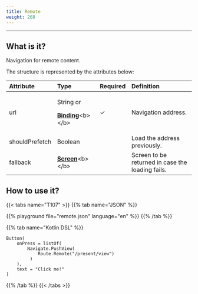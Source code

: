 ```yaml
---
title: Remote
weight: 268
---
```


---

## What is it?

Navigation for remote content. 

The structure is represented by the attributes below:

<table>
  <thead>
    <tr>
      <th style="text-align:left"><b>Attribute</b>
      </th>
      <th style="text-align:left"><b>Type</b>
      </th>
      <th style="text-align:left">Required</th>
      <th style="text-align:left"><b>Definition</b>
      </th>
    </tr>
  </thead>
  <tbody>
    <tr>
      <td style="text-align:left">url</td>
      <td style="text-align:left">
        <p>String or</p>
        <p><a href="https://docs.usebeagle.io/v/v1.0-en/api/context#bindings"><b>Binding</b></a>&lt;b&gt;&lt;/b&gt;</p>
      </td>
      <td style="text-align:left">&#x2713;</td>
      <td style="text-align:left">Navigation address.</td>
    </tr>
    <tr>
      <td style="text-align:left">shouldPrefetch</td>
      <td style="text-align:left">Boolean</td>
      <td style="text-align:left"></td>
      <td style="text-align:left">Load the address previously.</td>
    </tr>
    <tr>
      <td style="text-align:left">fallback</td>
      <td style="text-align:left"><a href="https://docs.usebeagle.io/v/v1.0-en/api/screen"><b>Screen</b></a>&lt;b&gt;&lt;/b&gt;</td>
      <td
      style="text-align:left"></td>
        <td style="text-align:left">Screen to be returned in case the loading fails.</td>
    </tr>
  </tbody>
</table>

## How to use it?

{{< tabs name="T107" >}}
{{% tab name="JSON" %}}
<!-- json-playground:remote.json
{
  "_beagleComponent_": "beagle:button",
  "text": "Click me!",
  "onPress": [
    {
      "_beagleAction_": "beagle:pushView",
      "route": {
        "url": "confirm.json",
        "shouldPrefetch": false
      }
    }
  ]
}
-->
{{% playground file="remote.json" language="en" %}}
{{% /tab %}}

{{% tab name="Kotlin DSL" %}}
```
Button(
    onPress = listOf(
        Navigate.PushView(
            Route.Remote("/present/view")
         )
    ),
    text = "Click me!"
)
```
{{% /tab %}}
{{< /tabs >}}